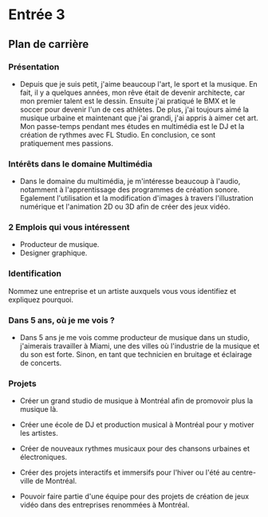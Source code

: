 # Entrée 3
## Plan de carrière

### Présentation

- Depuis que je suis petit, j'aime beaucoup l'art, le sport et la musique. En fait, il y a quelques années, mon rêve était de devenir architecte, car mon premier talent est le dessin. Ensuite j'ai pratiqué le BMX et le soccer pour devenir l'un de ces athlètes. De plus, j'ai toujours aimé la musique urbaine et maintenant que j'ai grandi, j'ai appris à aimer cet art. Mon passe-temps pendant mes études en multimédia est le DJ et la création de rythmes avec FL Studio. En conclusion, ce sont pratiquement mes passions.

### Intérêts dans le domaine Multimédia

- Dans le domaine du multimédia, je m'intéresse beaucoup à l'audio, notamment à l'apprentissage des programmes de création sonore. Egalement l'utilisation et la modification d'images à travers l'illustration numérique et l'animation 2D ou 3D afin de créer des jeux vidéo.

### 2 Emplois qui vous intéressent

- Producteur de musique.
- Designer graphique.

### Identification
Nommez une entreprise et un artiste auxquels vous vous identifiez et expliquez pourquoi. 

### Dans 5 ans, où je me vois ?

- Dans 5 ans je me vois comme producteur de musique dans un studio, j'aimerais travailler à Miami, une des villes où l'industrie de la musique et du son est forte. Sinon, en tant que technicien en bruitage et éclairage de concerts.

### Projets

- Créer un grand studio de musique à Montréal afin de promovoir plus la musique là.

- Créer une école de DJ et production musical à Montréal pour y motiver les artistes. 

- Créer de nouveaux rythmes musicaux pour des chansons urbaines et électroniques.

- Créer des projets interactifs et immersifs pour l'hiver ou l'été au centre-ville de Montréal.

- Pouvoir faire partie d'une équipe pour des projets de création de jeux vidéo dans des entreprises renommées à Montréal.
